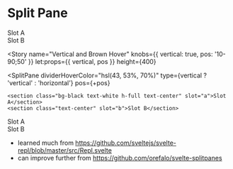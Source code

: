 <script lang="ts">
  import { Story } from 'kitbook';
  import SplitPane from './SplitPane.svelte';
</script>

# Split Pane

<Story name="Position 30" height={400}>
  <SplitPane pos={30}>
    <section class="bg-black text-white h-full text-center" slot="a">Slot A</section>
    <section class="text-center" slot="b">Slot B</section>
  </SplitPane>
</Story>

<Story
  name="Vertical and Brown Hover"
  knobs={{ vertical: true, pos: '10-90;50' }}
  let:props={{ vertical, pos }}
  height={400}
>
  <SplitPane
    dividerHoverColor="hsl(43, 53%, 70%)"
    type={vertical ? 'vertical' : 'horizontal'}
    pos={+pos}
  >
    <section class="bg-black text-white h-full text-center" slot="a">Slot A</section>
    <section class="text-center" slot="b">Slot B</section>
  </SplitPane>
</Story>

<Story name="No divider color">
  <SplitPane dividerHoverColor={null}>
    <section class="bg-black text-white h-full text-center" slot="a">Slot A</section>
    <section class="text-center" slot="b">Slot B</section>
  </SplitPane>
</Story>

- learned much from https://github.com/sveltejs/svelte-repl/blob/master/src/Repl.svelte 
- can improve further from https://github.com/orefalo/svelte-splitpanes
